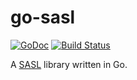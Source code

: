 # go-sasl

[![GoDoc](https://godoc.org/github.com/emersion/go-sasl?status.svg)](https://godoc.org/github.com/emersion/go-sasl)
[![Build Status](https://travis-ci.org/emersion/go-sasl.svg?branch=master)](https://travis-ci.org/emersion/go-sasl)

A [SASL](https://tools.ietf.org/html/rfc4422) library written in Go.
